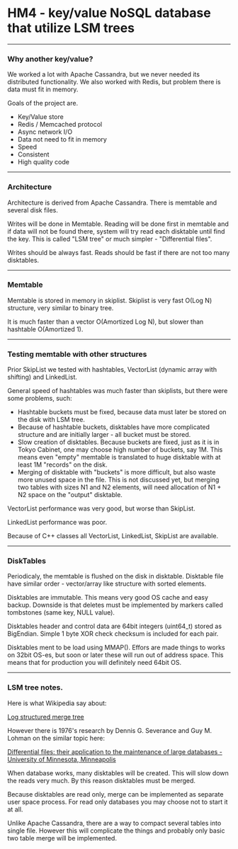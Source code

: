 HM4 - key/value NoSQL database that utilize LSM trees
=====================================================

---
### Why another key/value?

We worked a lot with Apache Cassandra, but we never needed its distributed functionality.
We also worked with Redis, but problem there is data must fit in memory.

Goals of the project are.

-   Key/Value store
-   Redis / Memcached protocol
-   Async network I/O
-   Data not need to fit in memory
-   Speed
-   Consistent
-   High quality code

---
### Architecture

Architecture is derived from Apache Cassandra. There is memtable and several disk files.

Writes will be done in Memtable.
Reading will be done first in memtable and if data will not be found there, system will try read each disktable until find the key.
This is called "LSM tree" or much simpler - "Differential files".

Writes should be always fast. Reads should be fast if there are not too many disktables.

---
### Memtable

Memtable is stored in memory in skiplist. Skiplist is very fast O(Log N) structure, very similar to binary tree.

It is much faster than a vector O(Amortized Log N), but slower than hashtable O(Amortized 1).

---
### Testing memtable with other structures

Prior SkipList we tested with hashtables, VectorList (dynamic array with shifting) and LinkedList.

General speed of hashtables was much faster than skiplists, but there were some problems, such:

-   Hashtable buckets must be fixed, because data must later be stored on the disk with LSM tree.
-   Because of hashtable buckets, disktables have more complicated structure and are initially larger - all bucket must be stored.
-   Slow creation of disktables.
    Because buckets are fixed, just as it is in Tokyo Cabinet, one may choose high number of buckets, say 1M.
    This means even "empty" memtable is translated to huge disktable with at least 1M "records" on the disk.
-   Merging of disktable with "buckets" is more difficult, but also waste more unused space in the file.
    This is not discussed yet, but merging two tables with sizes N1 and N2 elements, will need allocation of N1 + N2 space on the "output" disktable.

VectorList performance was very good, but worse than SkipList.

LinkedList performance was poor.

Because of C++ classes all VectorList, LinkedList, SkipList are available.

---
### DiskTables

Periodicaly, the memtable is flushed on the disk in disktable.
Disktable file have similar order - vector/array like structure with sorted elements.

Disktables are immutable. This means very good OS cache and easy backup.
Downside is that deletes must be implemented by markers called tombstones (same key, NULL value).

Disktables header and control data are 64bit integers (uint64_t) stored as BigEndian.
Simple 1 byte XOR check checksum is included for each pair.

Disktables ment to be load using MMAP().
Effors are made things to works on 32bit OS-es, but soon or later these will run out of address space.
This means that for production you will definitely need 64bit OS.

---
### LSM tree notes.

Here is what Wikipedia say about:

[Log structured merge tree][]



However there is 1976's research by Dennis G. Severance and Guy M. Lohman on the similar topic here:

[Differential files: their application to the maintenance of large databases - University of Minnesota, Minneapolis][]

When database works, many disktables will be created.
This will slow down the reads very much.
By this reason disktables must be merged.

Because disktables are read only, merge can be implemented as separate user space process.
For read only databases you may choose not to start it at all.

Unlike Apache Cassandra, there are a way to compact several tables into single file.
However this will complicate the things and probably only basic two table merge will be implemented.



[Log structured merge tree]: http://en.wikipedia.org/wiki/Log-structured_merge-tree
[Differential files: their application to the maintenance of large databases - University of Minnesota, Minneapolis]: http://www-users.cs.umn.edu/~he/diff/p256-severance.pdf
